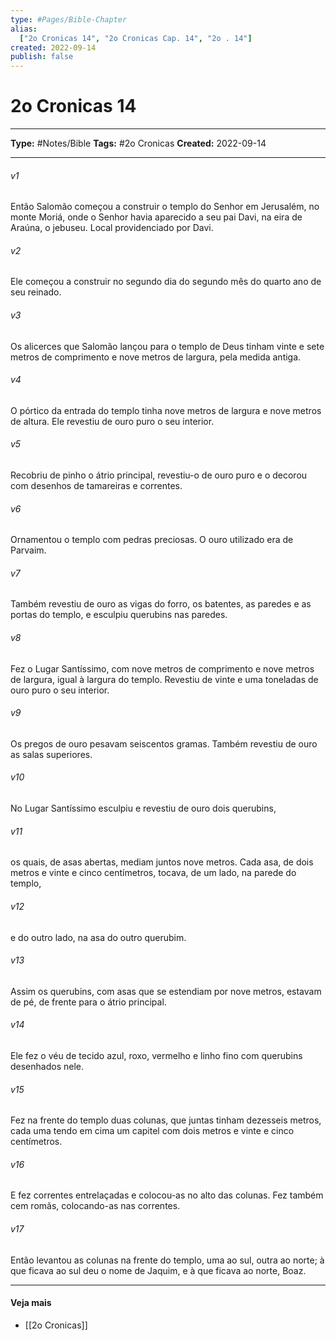 ```yaml
---
type: #Pages/Bible-Chapter
alias:
  ["2o Cronicas 14", "2o Cronicas Cap. 14", "2o . 14"]
created: 2022-09-14
publish: false
---
```


# 2o Cronicas 14

---

**Type:** #Notes/Bible
**Tags:** #2o Cronicas
**Created:** 2022-09-14

---

###### v1
Então Salomão começou a construir o templo do Senhor em Jerusalém, no monte Moriá, onde o Senhor havia aparecido a seu pai Davi, na eira de Araúna, o jebuseu. Local providenciado por Davi.
###### v2
Ele começou a construir no segundo dia do segundo mês do quarto ano de seu reinado.
###### v3
Os alicerces que Salomão lançou para o templo de Deus tinham vinte e sete metros de comprimento e nove metros de largura, pela medida antiga.
###### v4
O pórtico da entrada do templo tinha nove metros de largura e nove metros de altura. Ele revestiu de ouro puro o seu interior.
###### v5
Recobriu de pinho o átrio principal, revestiu-o de ouro puro e o decorou com desenhos de tamareiras e correntes.
###### v6
Ornamentou o templo com pedras preciosas. O ouro utilizado era de Parvaim.
###### v7
Também revestiu de ouro as vigas do forro, os batentes, as paredes e as portas do templo, e esculpiu querubins nas paredes.
###### v8
Fez o Lugar Santíssimo, com nove metros de comprimento e nove metros de largura, igual à largura do templo. Revestiu de vinte e uma toneladas de ouro puro o seu interior.
###### v9
Os pregos de ouro pesavam seiscentos gramas. Também revestiu de ouro as salas superiores.
###### v10
No Lugar Santíssimo esculpiu e revestiu de ouro dois querubins,
###### v11
os quais, de asas abertas, mediam juntos nove metros. Cada asa, de dois metros e vinte e cinco centímetros, tocava, de um lado, na parede do templo,
###### v12
e do outro lado, na asa do outro querubim.
###### v13
Assim os querubins, com asas que se estendiam por nove metros, estavam de pé, de frente para o átrio principal.
###### v14
Ele fez o véu de tecido azul, roxo, vermelho e linho fino com querubins desenhados nele.
###### v15
Fez na frente do templo duas colunas, que juntas tinham dezesseis metros, cada uma tendo em cima um capitel com dois metros e vinte e cinco centímetros.
###### v16
E fez correntes entrelaçadas e colocou-as no alto das colunas. Fez também cem romãs, colocando-as nas correntes.
###### v17
Então levantou as colunas na frente do templo, uma ao sul, outra ao norte; à que ficava ao sul deu o nome de Jaquim, e à que ficava ao norte, Boaz.


---

#### Veja mais

- [[2o Cronicas]]
